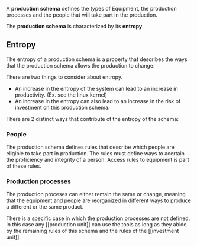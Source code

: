 A **production schema** defines the types of Equipment, the production processes and the people that will take part in the production.

The **production schema** is characterized by its **entropy**.



## Entropy

The entropy of a production schema is a property that describes the ways that the production schema allows the production to change.

There are two things to consider about entropy.

* An increase in the entropy of the system can lead to an increase in productivity. (Ex. see the linux kernel)
* An increase in the entropy can also lead to an increase in the risk of investment on this production schema.


There are 2 distinct ways that contribute ot the entropy of the schema:

### People 

The production schema defines rules that describe which people are eligible to take part in production.
 The rules must define ways to acertain the proficiency and integrity of a person. Access rules to equipment is part of these rules.


### Production processes

The production proceses can either remain the same or change, meaning that the equipment and people are reorganized in different ways to produce a different or the same product.



There is a specific case in which the production processes are not defined. In this case any [[production unit]] can use the tools as long as they abide by the remaining rules of this schema and the rules of the [[investment unit]].
